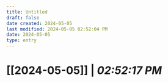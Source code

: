 ```yaml
---
title: Untitled
draft: false
date created: 2024-05-05
last modified: 2024-05-05 02:52:04 PM
date: 2024-05-05
type: entry
---
```


# **[[2024-05-05]]** | *02:52:17 PM*